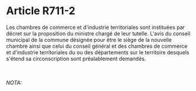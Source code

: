 # Article R711-2

<p>Les chambres de commerce et d'industrie territoriales sont instituées par décret sur la proposition du ministre chargé de leur tutelle. L'avis du conseil municipal de la commune désignée pour être le siège de la nouvelle chambre ainsi que celui du conseil général et des chambres de commerce et d'industrie territoriales du ou des départements sur le territoire desquels s'étend sa circonscription sont préalablement demandés.</p><br/><br/><i>NOTA:</i>